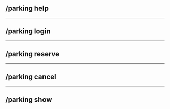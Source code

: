## /parking help

---

## /parking login

---

## /parking reserve

---

## /parking cancel

---

## /parking show


